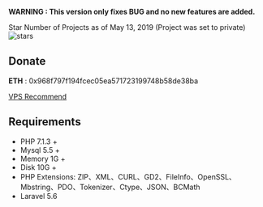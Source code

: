 

**WARNING : This version only fixes BUG and no new features are added.**

Star Number of Projects as of May 13, 2019 (Project was set to private)
![stars](https://i.loli.net/2019/08/05/t7NsEWFQ3crZMYj.png)


## Donate
**ETH** : 0x968f797f194fcec05ea571723199748b58de38ba


[VPS Recommend](https://github.com/ssrpanel/SSRPanel/wiki/VPS%E6%8E%A8%E8%8D%90&%E8%B4%AD%E4%B9%B0%E7%BB%8F%E9%AA%8C)

## Requirements
- PHP 7.1.3 +
- Mysql 5.5 +
- Memory 1G +
- Disk 10G +
- PHP Extensions: ZIP、XML、CURL、GD2、FileInfo、OpenSSL、Mbstring、PDO、Tokenizer、Ctype、JSON、BCMath
- Laravel 5.6

